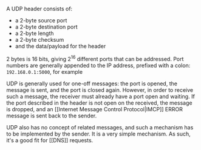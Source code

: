 A UDP header consists of:
- a 2-byte source port
- a 2-byte destination port
- a 2-byte length
- a 2-byte checksum
- and the data/payload for the header

2 bytes is 16 bits, giving $2^{16}$ different ports that can be addressed. Port numbers are generally appended to the IP address, prefixed with a colon: `192.168.0.1:5000`, for example

UDP is generally used for one-off messages: the port is opened, the message is sent, and the port is closed again. However, in order to receive such a message, the receiver must already have a port open and waiting. If the port described in the header is not open on the received, the message is dropped, and an [[Internet Message Control Protocol|IMCP]] ERROR message is sent back to the sender.

UDP also has no concept of related messages, and such a mechanism has to be implemented by the sender. It is a very simple mechanism. As such, it's a good fit for [[DNS]] requests.